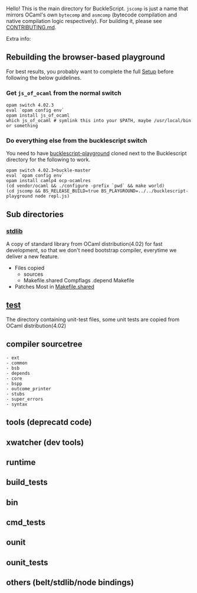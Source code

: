 Hello! This is the main directory for BuckleScript. `jscomp` is just a name that mirrors OCaml's own `bytecomp` and `asmcomp` (bytecode compilation and native compilation logic respectively). For building it, please see [CONTRIBUTING.md](../CONTRIBUTING.md).

Extra info:

## Rebuilding the browser-based playground

For best results, you probably want to complete the full [Setup](../CONTRIBUTING.md#setup) before following the below guidelines.

### Get `js_of_ocaml` from the normal switch

```
opam switch 4.02.3
eval `opam config env`
opam install js_of_ocaml
which js_of_ocaml # symlink this into your $PATH, maybe /usr/local/bin or something
```

### Do everything else from the bucklescript switch

You need to have [bucklescript-playground](https://github.com/BuckleScript/bucklescript-playground) cloned next to the Bucklescript directory for the following to work.

```
opam switch 4.02.3+buckle-master
eval `opam config env`
opam install camlp4 ocp-ocamlres
(cd vendor/ocaml && ./configure -prefix `pwd` && make world)
(cd jscomp && BS_RELEASE_BUILD=true BS_PLAYGROUND=../../bucklescript-playground node repl.js)
```

## Sub directories

### [stdlib](./stdlib)

A copy of standard library from OCaml distribution(4.02) for fast development,
so that we don't need bootstrap compiler, everytime we deliver a new feature.

- Files copied
  - sources
  - Makefile.shared Compflags .depend Makefile
- Patches
  Most in [Makefile.shared](./stdlib/Makefile.shared)


## [test](./test)

The directory containing unit-test files, some unit tests are copied from OCaml distribution(4.02)

## compiler sourcetree

    - ext 
    - common
    - bsb
    - depends
    - core
    - bspp
    - outcome_printer
    - stubs  
    - super_errors  
    - syntax 
## tools (deprecatd code)    
## xwatcher (dev tools)
## runtime    
## build_tests    
## bin
## cmd_tests
## ounit
## ounit_tests
## others (belt/stdlib/node bindings)